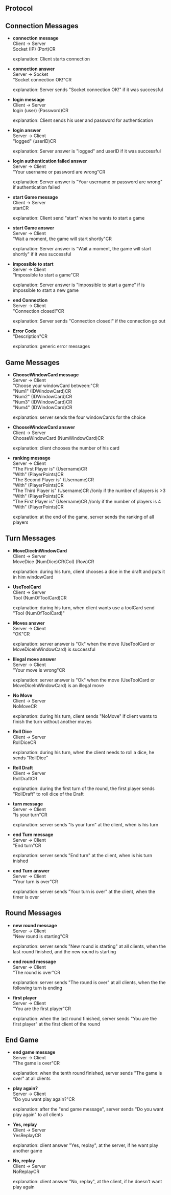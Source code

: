 ## Protocol

## Connection Messages

* **connection message** </br>
    Client -> Server </br>
    Socket <TAB>(IP) <TAB>(Port)CR </br>

    explanation: Client starts connection

* **connection answer** </br>
    Server -> Socket </br>
    "Socket connection OK!"CR </br>
    
    explanation: Server sends "Socket connection OK!" if it was successful

* **login message** </br>
    Client -> Server </br>
    login <TAB>(user) <TAB>(Password)CR </br>

    explanation: Client sends his user and password for authentication

* **login answer** </br>
    Server -> Client </br>
    "logged" <TAB>(userID)CR </br>

    explanation: Server answer is "logged" and userID if it was successful

* **login authentication failed answer** </br>
    Server -> Client </br>
    "Your username or password are wrong"CR </br>

    explanation: Server answer is "Your username or password are wrong" if authentication failed

* **start Game message** </br>
    Client -> Server </br>
    startCR </br>

    explanation: Client send "start" when he wants to start a game

* **start Game answer** </br>
    Server -> Client </br>
    "Wait a moment, the game will start shortly"CR </br>

    explanation: Server answer is "Wait a moment, the game will start shortly" if it was successful

* **impossible to start** </br>
     Server -> Client </br>
     "Impossible to start a game"CR </br>

     explanation: Server answer is  "Impossible to start a game" if is impossible to start a new game

* **end Connection** </br>
    Server -> Client </br>
    "Connection closed!"CR </br>

    explanation: Server sends "Connection closed!" if the connection go out

* **Error Code** </br>
    "Description"CR </br>

    explanation: generic error messages

## Game Messages

* **ChooseWindowCard message** </br>
    Server -> Client </br>
    "Choose your windowCard between:"CR </br>
    "Num1" <TAB>(IDWindowCard)CR </br>
    "Num2" <TAB>(IDWindowCard)CR </br>
    "Num3" <TAB>(IDWindowCard)CR </br>
    "Num4" <TAB>(IDWindowCard)CR </br>

    explanation: server sends the four windowCards for the choice

* **ChooseWindowCard answer** </br> 
    Client -> Server </br>
    ChooseWindowCard <TAB>(NumWindowCard)CR </br>
    
    explanation: client chooses the number of his card

* **ranking message** </br>
    Server -> Client </br>
    "The First Player is" <TAB>(Username)CR </br>
    "With" <TAB>(PlayerPoints)CR </br>
    "The Second Player is" <TAB>(Username)CR </br>
    "With" <TAB>(PlayerPoints)CR </br>
    "The Third Player is" <TAB>(Username)CR //only if the number of players is >3 </br>
    "With" <TAB>(PlayerPoints)CR </br>
    "The First Player is" <TAB>(Username)CR //only if the number of players is 4 </br>
    "With" <TAB>(PlayerPoints)CR </br>
    
    explanation: at the end of the game, server sends the ranking of all players

## Turn Messages

* **MoveDiceInWindowCard** </br>
    Client -> Server </br>
    MoveDice <TAB>(NumDice)CR(Col) <TAB>(Row)CR </br>

    explanation: during his turn, client chooses a dice in the draft and puts it in him windowCard

* **UseToolCard** </br>
    Client -> Server </br>
    Tool <TAB>(NumOfToolCard)CR </br>

    explanation: during his turn, when client wants use a toolCard send "Tool (NumOfToolCard)"

* **Moves answer** </br>
    Server -> Client </br>
    "OK"CR </br>

    explanation: server answer is "Ok" when the move (UseToolCard or MoveDiceInWindowCard) is successful

* **Illegal move answer** </br>
    Server -> Client </br>
    "Your move is wrong"CR </br>

    explanation: server answer is "Ok" when the move (UseToolCard or MoveDiceInWindowCard) is an illegal move

* **No Move** </br>
    Client -> Server</br>
    NoMoveCR </br>

    explanation: during his turn, client sends "NoMove" if client wants to finish the turn without another moves

* **Roll Dice** </br>
    Client -> Server </br>
    RollDiceCR </br>

    explanation: during his turn, when the client needs to roll a dice, he sends "RollDice"

* **Roll Draft** </br>
    Client -> Server </br>
    RollDraftCR </br>

    explanation: during the first turn of the round, the first player sends "RollDraft" to roll dice of the Draft

* **turn message** </br>
    Server -> Client </br>
    "Is your turn"CR </br>

    explanation: server sends "Is your turn" at the client, when is his turn

* **end Turn message** </br>
    Server -> Client </br>
    "End turn"CR </br>

    explanation: server sends "End turn" at the client, when is his turn inished

* **end Turn answer** </br>
    Server -> Client </br>
    "Your turn is over"CR </br>

    explanation: server sends "Your turn is over" at the client, when the timer is over

## Round Messages </br>

* **new round message** </br>
    Server -> Client </br>
    "New round is starting"CR </br>

    explanation: server sends "New round is starting" at all clients, when the last round finished, and the new round
    is starting

* **end round message** </br>
    Server -> Client </br>
    "The round is over"CR </br>

    explanation: server sends "The round is over" at all clients, when the the following turn is ending

* **first player** </br>
    Server -> Client </br>
    "You are the first player"CR </br>

    explanation: when the last round finished, server sends "You are the first player" at the first client of the round

## End Game

* **end game message** </br>
    Server -> Client </br>
    "The game is over"CR </br>

    explanation: when the tenth round finished, server sends "The game is over" at all clients

* **play again?** </br>
    Server -> Client </br>
    "Do you want play again?"CR </br>

    explanation: after the "end game message", server sends "Do you want play again" to all clients

* **Yes, replay** </br>
    Client -> Server </br>
    YesReplayCR </br>

    explanation: client answer "Yes, replay", at the server, if he want play another game

* **No, replay** </br>
    Client -> Server </br>
    NoReplayCR </br>

    explanation: client answer "No, replay", at the client, if he doesn't want play again
